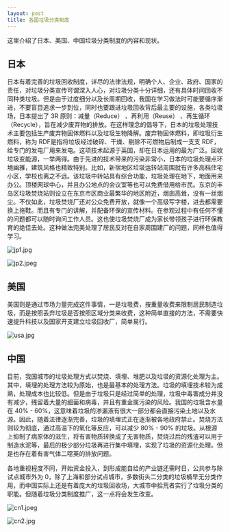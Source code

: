 ```yaml
---
layout: post
title: 各国垃圾分类制度
---
```


这里介绍了日本、美国、中国垃圾分类制度的内容和现状。

## 日本

日本有着完善的垃圾回收制度，详尽的法律法规，明确个人、企业、政府、国家的责任，对垃圾分类宣传可谓深入人心，对垃圾分类十分详细，还有具体时间回收不同种类垃圾。但是由于过度细分以及长周期回收，我国在学习做法时可能要循序渐进，不要盲目追求一步到位，同时也要跟进垃圾回收背后最主要的设施，各类垃圾场，日本提出了 3R 原则：减量（Reduce） 、再利用（Reuse） 、再生循环（Recycle），旨在减少废弃物的排放。在这样理念的倡导下，日本的垃圾处理技术主要包括生产废弃物固体燃料以及垃圾生物降解。废弃物固体燃料，即垃圾衍生燃料，称为 RDF是指将垃圾经过破碎、干燥、剔除不可燃物后制成一支支 RDF，给专门的发电厂用来发电。这项技术起源于英国，却在日本运用的最为广泛。回收垃圾变能源，一举两得。由于先进的技术带来的污染非常小，日本的垃圾处理点环境幽雅，建筑风格也精致特别。比如，新宿地区垃圾运转站周围就有许多高档住宅小区，学校也离之不远。该垃圾中转站具有综合功能，垃圾处理在地下，地面用来办公。顶楼网球中心，并且办公地点的会议室等也可以免费借用给市民。东京的丰岛区垃圾焚烧站则设立在东京市区商业最繁华的地区附近，烟囱高耸，没有一丝烟尘。不仅如此，垃圾焚烧厂还对公众免费开放，就像一个高级写字楼，进去都需要换上拖鞋。而且有专门的讲解，并配备环保的宣传材料。在参观过程中有任何不懂的问题都可以随时询问工作人员。这也使垃圾焚烧厂成为家长带领孩子进行环保教育的绝佳去处。这种做法完美处理了居民反对在自家周围建厂的问题，同样也值得学习。

![jp1.jpg](https://i.loli.net/2020/06/02/fbz7ji3rlXRZKy1.jpg)

![jp2.jpeg](https://i.loli.net/2020/06/02/who9CP3FHTjLAqJ.jpg)

## 美国

美国则是通过市场力量完成这件事情，一是垃圾费，按重量收费来限制居民制造垃圾，而是按照丢弃垃圾是否按照区域分类来收费，这种简单直接的方法，不需要快速提升科技以及国家开支建立垃圾回收厂，简单易行。

![usa.jpg](https://i.loli.net/2020/06/02/wKsvqL6ZcmMH5kP.jpg)

## 中国

目前，我国城市的垃圾处理方式以焚烧、填埋、堆肥以及垃圾的资源化处理为主。其中，填埋的处理方法较为原始，也是最基本的处理方法。垃圾的填埋技术较为成熟，处理成本也比较低。但是由于垃圾只是经过简单的处理，垃圾中毒害成分并没有减少，残留着大量的细菌和病毒，并且有重金属污染的风险。我国的垃圾含水量在 40% - 60%，这意味着垃圾的渗漏液有很大一部分都会直接污染土地以及水源。因此，随着法律逐渐完善，垃圾的填埋式正在逐渐被各地政府禁止。焚烧方法则较为彻底，通过高温下的氧化等反应，可以减少 80% - 90% 的垃圾。从根源上抑制了病原体的滋生，将有害物质转换成了无害物质，焚烧过后的残渣可以用于制造水泥等，最后的极少部分垃圾再进行集中填埋，实现了垃圾的资源化处理。但是也存在着有害气体二噁英的排放问题。

各地重视程度不同，开始资金投入，到形成能自给的产业链还需时日，公共参与除试点城市外为 0，除了上海和部分试点城市，多数街头二分类的垃圾桶早无分类作用，而中国实际上还是有着庞大的垃圾回收场，大城市中拾荒者实行了垃圾分类的职能。但随着垃圾分类制度推广，这一点将会发生改变。

![cn1.jpeg](https://i.loli.net/2020/06/02/YpF8iEhw1f5jRQJ.jpg)

![cn2.jpg](https://i.loli.net/2020/06/02/5DbWaygK8XeGzIJ.jpg)
